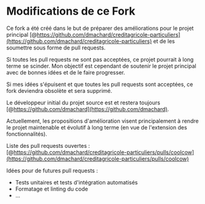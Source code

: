 # Modifications de ce Fork

Ce fork a été créé dans le but de préparer des améliorations pour le projet principal [@https://github.com/dmachard/creditagricole-particuliers](https://github.com/dmachard/creditagricole-particuliers) et de les soumettre sous forme de pull requests.

Si toutes les pull requests ne sont pas acceptées, ce projet pourrait à long terme se scinder. Mon objectif est cependant de soutenir le projet principal avec de bonnes idées et de le faire progresser.

Si mes idées s'épuisent et que toutes les pull requests sont acceptées, ce fork deviendra obsolète et sera supprimé.

Le développeur initial du projet source est et restera toujours [@https://github.com/dmachard](https://github.com/dmachard).

Actuellement, les propositions d'amélioration visent principalement à rendre le projet maintenable et évolutif à long terme (en vue de l'extension des fonctionnalités).

Liste des pull requests ouvertes : [@https://github.com/dmachard/creditagricole-particuliers/pulls/coolcow](https://github.com/dmachard/creditagricole-particuliers/pulls/coolcow)

Idées pour de futures pull requests :
* Tests unitaires et tests d'intégration automatisés
* Formatage et linting du code 
* ...